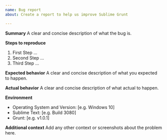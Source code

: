 ```yaml
---
name: Bug report
about: Create a report to help us improve Sublime Grunt

---
```


**Summary**
A clear and concise description of what the bug is.

**Steps to reproduce**
1. First Step ...
2. Second Step ...
3. Third Step ...

**Expected behavior**
A clear and concise description of what you expected to happen.

**Actual behavior**
A clear and concise description of what actual to happen.

**Environment**
 - Operating System and Version: [e.g. Windows 10]
 - Sublime Text: [e.g. Build 3080]
 - Grunt: [e.g. v1.0.1]

**Additional context**
Add any other context or screenshots about the problem here.
